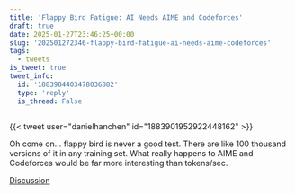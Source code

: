 ```yaml
---
title: 'Flappy Bird Fatigue: AI Needs AIME and Codeforces'
draft: true
date: 2025-01-27T23:46:25+00:00
slug: '202501272346-flappy-bird-fatigue-ai-needs-aime-codeforces'
tags:
  - tweets
is_tweet: true
tweet_info:
  id: '1883904403478036882'
  type: 'reply'
  is_thread: False
---
```




{{< tweet user="danielhanchen" id="1883901952922448162" >}}

Oh come on… flappy bird is never a good test. There are like 100 thousand versions of it in any training set. What really happens to AIME and Codeforces would be far more interesting than tokens/sec.

[Discussion](https://x.com/sytelus/status/1883904403478036882)
